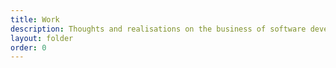 ```yaml
---
title: Work
description: Thoughts and realisations on the business of software development
layout: folder
order: 0
---
```

